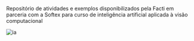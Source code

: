 Repositório de atividades e exemplos disponibilizados pela Facti em parceria com a Softex para curso de inteligência artificial aplicada à visão computacional

![ia](https://pushsistemas.com.br/img/core-img/animated-img1.gif)
